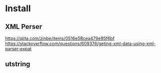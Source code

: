 # Install

## XML Perser
https://qiita.com/zinbe/items/0516e58cea479e95f6bf
https://stackoverflow.com/questions/609376/geting-xml-data-using-xml-parser-expat

## utstring
